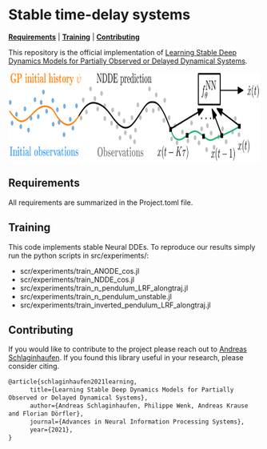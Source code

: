 # Stable time-delay systems
[**Requirements**](#requirements)
| [**Training**](#training)
| [**Contributing**](#contributing)

This repository is the official implementation of [Learning Stable Deep Dynamics Models for Partially Observed or Delayed Dynamical Systems](https://arxiv.org/abs/2110.14296).

<p align="center">
<img align="middle" src="./figures/NDDE_illustration.png" alt="ODE Demo" width="800" height="180" />
</p>

## Requirements
All requirements are summarized in the Project.toml file.

## Training
This code implements stable Neural DDEs. To reproduce our results simply run the python scripts in src/experiments/:
- scr/experiments/train_ANODE_cos.jl
- scr/experiments/train_NDDE_cos.jl
- src/experiments/train_n_pendulum_LRF_alongtraj.jl
- src/experiments/train_n_pendulum_unstable.jl
- src/experiments/train_inverted_pendulum_LRF_alongtraj.jl


## Contributing

If you would like to contribute to the project please reach out to [Andreas Schlaginhaufen](mailto:andreas.schlaginhaufen@alumni.ethz.ch?subject=[stable-NDDE]%20Contribution%20to%20stable-NDDE). If you found this library useful in your research, please consider citing.
```
@article{schlaginhaufen2021learning,
      title={Learning Stable Deep Dynamics Models for Partially Observed or Delayed Dynamical Systems},
      author={Andreas Schlaginhaufen, Philippe Wenk, Andreas Krause and Florian Dörfler},
      journal={Advances in Neural Information Processing Systems},
      year={2021},
}
```
